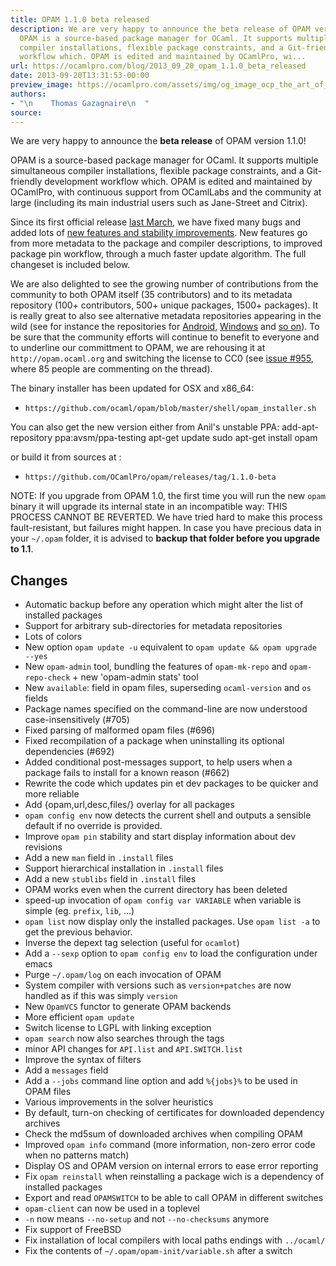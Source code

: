 ```yaml
---
title: OPAM 1.1.0 beta released
description: We are very happy to announce the beta release of OPAM version 1.1.0!
  OPAM is a source-based package manager for OCaml. It supports multiple simultaneous
  compiler installations, flexible package constraints, and a Git-friendly development
  workflow which. OPAM is edited and maintained by OCamlPro, wi...
url: https://ocamlpro.com/blog/2013_09_20_opam_1.1.0_beta_released
date: 2013-09-20T13:31:53-00:00
preview_image: https://ocamlpro.com/assets/img/og_image_ocp_the_art_of_prog.png
authors:
- "\n    Thomas Gazagnaire\n  "
source:
---
```


<p>We are very happy to announce the <strong>beta release</strong> of OPAM version 1.1.0!</p>
<p>OPAM is a source-based package manager for OCaml. It supports multiple
simultaneous compiler installations, flexible package constraints, and
a Git-friendly development workflow which. OPAM is edited and
maintained by OCamlPro, with continuous support from OCamlLabs and the
community at large (including its main industrial users such as
Jane-Street and Citrix).</p>
<p>Since its first official release <a href="https://ocamlpro.com/blog/2013_03_15_opam_1.0.0_released">last March</a>, we have fixed many
bugs and added lots of <a href="https://github.com/OCamlPro/opam/issues?milestone=17&amp;page=1&amp;state=closed">new features and stability improvements</a>. New
features go from more metadata to the package and compiler
descriptions, to improved package pin workflow, through a much faster
update algorithm. The full changeset is included below.</p>
<p>We are also delighted to see the growing number of contributions from
the community to both OPAM itself (35 contributors) and to its
metadata repository (100+ contributors, 500+ unique packages, 1500+
packages). It is really great to also see alternative metadata
repositories appearing in the wild (see for instance the repositories
for <a href="https://github.com/vouillon/opam-android-repository">Android</a>, <a href="https://github.com/vouillon/opam-windows-repository">Windows</a> and <a href="https://github.com/search?q=opam-repo&amp;type=Repositories&amp;ref=searchresults">so on</a>). To be sure that the
community efforts will continue to benefit to everyone and to
underline our committment to OPAM, we are rehousing it at
<code>http://opam.ocaml.org</code> and switching the license to CC0 (see <a href="https://github.com/OCamlPro/opam-repository/issues/955">issue #955</a>,
where 85 people are commenting on the thread).</p>
<p>The binary installer has been updated for OSX and x86_64:</p>
<ul>
<li><code>https://github.com/ocaml/opam/blob/master/shell/opam_installer.sh</code>
</li>
</ul>
<p>You can also get the new version either from Anil's unstable PPA:
add-apt-repository ppa:avsm/ppa-testing
apt-get update
sudo apt-get install opam</p>
<p>or build it from sources at :</p>
<ul>
<li><code>https://github.com/OCamlPro/opam/releases/tag/1.1.0-beta</code>
</li>
</ul>
<p>NOTE: If you upgrade from OPAM 1.0, the first time you will run the
new <code>opam</code> binary it will upgrade its internal state in an incompatible
way: THIS PROCESS CANNOT BE REVERTED. We have tried hard to make this
process fault-resistant, but failures might happen. In case you have
precious data in your <code>~/.opam</code> folder, it is advised to <strong>backup that
folder before you upgrade to 1.1</strong>.</p>
<h2>Changes</h2>
<ul>
<li>Automatic backup before any operation which might alter the list of installed packages
</li>
<li>Support for arbitrary sub-directories for metadata repositories
</li>
<li>Lots of colors
</li>
<li>New option <code>opam update -u</code> equivalent to <code>opam update &amp;&amp; opam upgrade --yes</code>
</li>
<li>New <code>opam-admin</code> tool, bundling the features of <code>opam-mk-repo</code> and
<code>opam-repo-check</code> + new 'opam-admin stats' tool
</li>
<li>New <code>available</code>: field in opam files, superseding <code>ocaml-version</code> and <code>os</code> fields
</li>
<li>Package names specified on the command-line are now understood
case-insensitively (#705)
</li>
<li>Fixed parsing of malformed opam files (#696)
</li>
<li>Fixed recompilation of a package when uninstalling its optional dependencies (#692)
</li>
<li>Added conditional post-messages support, to help users when a package fails to
install for a known reason (#662)
</li>
<li>Rewrite the code which updates pin et dev packages to be quicker and more reliable
</li>
<li>Add {opam,url,desc,files/} overlay for all packages
</li>
<li><code>opam config env</code> now detects the current shell and outputs a sensible default if
no override is provided.
</li>
<li>Improve <code>opam pin</code> stability and start display information about dev revisions
</li>
<li>Add a new <code>man</code> field in <code>.install</code> files
</li>
<li>Support hierarchical installation in <code>.install</code> files
</li>
<li>Add a new <code>stublibs</code> field in <code>.install</code> files
</li>
<li>OPAM works even when the current directory has been deleted
</li>
<li>speed-up invocation of <code>opam config var VARIABLE</code> when variable is simple
(eg. <code>prefix</code>, <code>lib</code>, ...)
</li>
<li><code>opam list</code> now display only the installed packages. Use <code>opam list -a</code> to get
the previous behavior.
</li>
<li>Inverse the depext tag selection (useful for <code>ocamlot</code>)
</li>
<li>Add a <code>--sexp</code> option to <code>opam config env</code> to load the configuration under emacs
</li>
<li>Purge <code>~/.opam/log</code> on each invocation of OPAM
</li>
<li>System compiler with versions such as <code>version+patches</code> are now handled as if this
was simply <code>version</code>
</li>
<li>New <code>OpamVCS</code> functor to generate OPAM backends
</li>
<li>More efficient <code>opam update</code>
</li>
<li>Switch license to LGPL with linking exception
</li>
<li><code>opam search</code> now also searches through the tags
</li>
<li>minor API changes for <code>API.list</code> and <code>API.SWITCH.list</code>
</li>
<li>Improve the syntax of filters
</li>
<li>Add a <code>messages</code> field
</li>
<li>Add a <code>--jobs</code> command line option and add <code>%{jobs}%</code> to be used in OPAM files
</li>
<li>Various improvements in the solver heuristics
</li>
<li>By default, turn-on checking of certificates for downloaded dependency archives
</li>
<li>Check the md5sum of downloaded archives when compiling OPAM
</li>
<li>Improved <code>opam info</code> command (more information, non-zero error code when no patterns match)
</li>
<li>Display OS and OPAM version on internal errors to ease error reporting
</li>
<li>Fix <code>opam reinstall</code> when reinstalling a package wich is a dependency of installed packages
</li>
<li>Export and read <code>OPAMSWITCH</code> to be able to call OPAM in different switches
</li>
<li><code>opam-client</code> can now be used in a toplevel
</li>
<li><code>-n</code> now means <code>--no-setup</code> and not <code>--no-checksums</code> anymore
</li>
<li>Fix support of FreeBSD
</li>
<li>Fix installation of local compilers with local paths endings with <code>../ocaml/</code>
</li>
<li>Fix the contents of <code>~/.opam/opam-init/variable.sh</code> after a switch
</li>
</ul>


